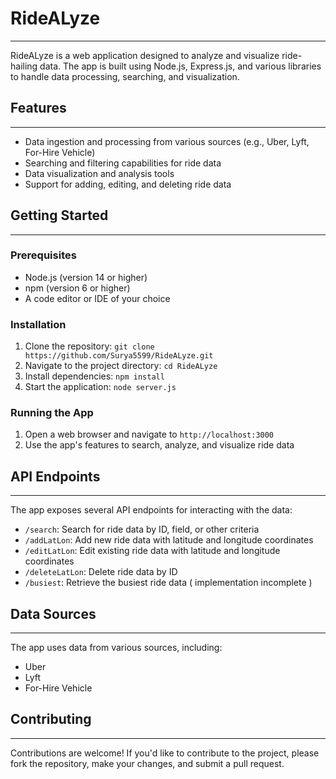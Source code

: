 # RideALyze
------------

RideALyze is a web application designed to analyze and visualize ride-hailing data. The app is built using Node.js, Express.js, and various libraries to handle data processing, searching, and visualization.

## Features
------------

* Data ingestion and processing from various sources (e.g., Uber, Lyft, For-Hire Vehicle)
* Searching and filtering capabilities for ride data
* Data visualization and analysis tools
* Support for adding, editing, and deleting ride data

## Getting Started
-------------------

### Prerequisites

* Node.js (version 14 or higher)
* npm (version 6 or higher)
* A code editor or IDE of your choice

### Installation

1. Clone the repository: `git clone https://github.com/Surya5599/RideALyze.git`
2. Navigate to the project directory: `cd RideALyze`
3. Install dependencies: `npm install`
4. Start the application: `node server.js`

### Running the App

1. Open a web browser and navigate to `http://localhost:3000`
2. Use the app's features to search, analyze, and visualize ride data

## API Endpoints
----------------

The app exposes several API endpoints for interacting with the data:

* `/search`: Search for ride data by ID, field, or other criteria
* `/addLatLon`: Add new ride data with latitude and longitude coordinates
* `/editLatLon`: Edit existing ride data with latitude and longitude coordinates
* `/deleteLatLon`: Delete ride data by ID
* `/busiest`: Retrieve the busiest ride data ( implementation incomplete )

## Data Sources
----------------

The app uses data from various sources, including:

* Uber
* Lyft
* For-Hire Vehicle

## Contributing
---------------

Contributions are welcome! If you'd like to contribute to the project, please fork the repository, make your changes, and submit a pull request.

